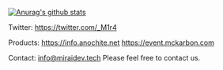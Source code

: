 [![Anurag's github stats](https://github-readme-stats.vercel.app/api?username=m1r4i)](https://github.com/m1r4i/github-readme-stats)

Twitter: https://twitter.com/_M1r4

Products:
https://info.anochite.net
https://event.mckarbon.com

Contact: info@miraidev.tech
Please feel free to contact us.
